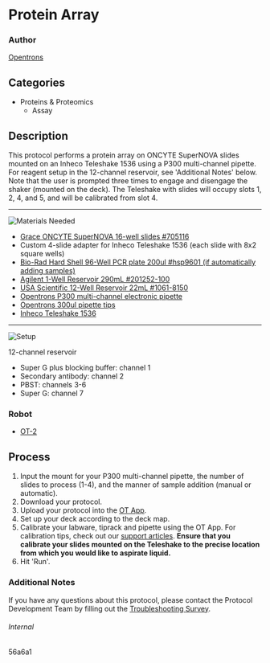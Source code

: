 # Protein Array

### Author
[Opentrons](http://www.opentrons.com/)

## Categories
* Proteins & Proteomics
    * Assay

## Description
This protocol performs a protein array on ONCYTE SuperNOVA slides mounted on an Inheco Teleshake 1536 using a P300 multi-channel pipette. For reagent setup in the 12-channel reservoir, see 'Additional Notes' below. Note that the user is prompted three times to engage and disengage the shaker (mounted on the deck). The Teleshake with slides will occupy slots 1, 2, 4, and 5, and will be calibrated from slot 4.

---
![Materials Needed](https://s3.amazonaws.com/opentrons-protocol-library-website/custom-README-images/001-General+Headings/materials.png)

* [Grace ONCYTE SuperNOVA 16-well slides #705116](https://gracebio.com/product/oncyte-supernova-705116/)
* Custom 4-slide adapter for Inheco Teleshake 1536 (each slide with 8x2 square wells)
* [Bio-Rad Hard Shell 96-Well PCR plate 200ul #hsp9601 (if automatically adding samples)](http://www.bio-rad.com/en-us/sku/hsp9601-hard-shell-96-well-pcr-plates-low-profile-thin-wall-skirted-white-clear?ID=hsp9601)
* [Agilent 1-Well Reservoir 290mL #201252-100](https://www.agilent.com/store/en_US/Prod-201252-100/201252-100)
* [USA Scientific 12-Well Reservoir 22mL #1061-8150](https://www.usascientific.com/12-channel-automation-reservoir.aspx)
* [Opentrons P300 multi-channel electronic pipette](https://shop.opentrons.com/collections/ot-2-pipettes/products/8-channel-electronic-pipette?variant=5984202489885)
* [Opentrons 300ul pipette tips](https://shop.opentrons.com/collections/opentrons-tips/products/opentrons-300ul-tips?variant=15954632802398)
* [Inheco Teleshake 1536](https://www.inheco.com/fileadmin/web_data/Downloads/Data-Sheets/Shaker.pdf)

---
![Setup](https://s3.amazonaws.com/opentrons-protocol-library-website/custom-README-images/001-General+Headings/Setup.png)

12-channel reservoir
* Super G plus blocking buffer: channel 1
* Secondary antibody: channel 2
* PBST: channels 3-6
* Super G: channel 7

### Robot
* [OT-2](https://opentrons.com/ot-2)

## Process
1. Input the mount for your P300 multi-channel pipette, the number of slides to process (1-4), and the manner of sample addition (manual or automatic).
2. Download your protocol.
3. Upload your protocol into the [OT App](https://opentrons.com/ot-app).
4. Set up your deck according to the deck map.
5. Calibrate your labware, tiprack and pipette using the OT App. For calibration tips, check out our [support articles](https://support.opentrons.com/en/collections/1559720-guide-for-getting-started-with-the-ot-2). **Ensure that you calibrate your slides mounted on the Teleshake to the precise location from which you would like to aspirate liquid.**
6. Hit 'Run'.

### Additional Notes
If you have any questions about this protocol, please contact the Protocol Development Team by filling out the [Troubleshooting Survey](https://protocol-troubleshooting.paperform.co/).

###### Internal
56a6a1
